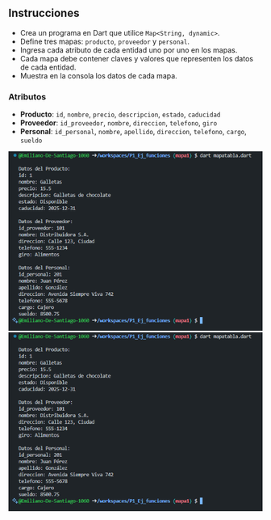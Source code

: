 ## Instrucciones

- Crea un programa en Dart que utilice `Map<String, dynamic>`.
- Define tres mapas: `producto`, `proveedor` y `personal`.
- Ingresa cada atributo de cada entidad uno por uno en los mapas.
- Cada mapa debe contener claves y valores que representen los datos de cada entidad.
- Muestra en la consola los datos de cada mapa.

### Atributos

- **Producto**: `id`, `nombre`, `precio`, `descripcion`, `estado`, `caducidad`
- **Proveedor**: `id_proveedor`, `nombre`, `direccion`, `telefono`, `giro`
- **Personal**: `id_personal`, `nombre`, `apellido`, `direccion`, `telefono`, `cargo`, `sueldo`

![alt text](image-6.png)
![alt text](image-6.png)